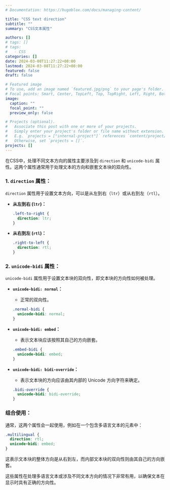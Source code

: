 ```yaml
---
# Documentation: https://hugoblox.com/docs/managing-content/

title: "CSS text direction"
subtitle: ""
summary: "CSS文本属性"

authors: []
# tags: []
# tags:
#   - CSS
categories: []
date: 2024-03-08T11:27:22+08:00
lastmod: 2024-03-08T11:27:22+08:00
featured: false
draft: false

# Featured image
# To use, add an image named `featured.jpg/png` to your page's folder.
# Focal points: Smart, Center, TopLeft, Top, TopRight, Left, Right, BottomLeft, Bottom, BottomRight.
image:
  caption: ""
  focal_point: ""
  preview_only: false

# Projects (optional).
#   Associate this post with one or more of your projects.
#   Simply enter your project's folder or file name without extension.
#   E.g. `projects = ["internal-project"]` references `content/project/deep-learning/index.md`.
#   Otherwise, set `projects = []`.
projects: []
---
```


在CSS中，处理不同文本方向的属性主要涉及到 `direction` 和 `unicode-bidi` 属性。这两个属性通常用于处理文本的方向和嵌套文本块的双向性。

### 1. `direction` 属性：

`direction` 属性用于设置文本方向，可以是从左到右（`ltr`）或从右到左（`rtl`）。

- **从左到右 (`ltr`)：**
  ```css
  .left-to-right {
    direction: ltr;
  }
  ```

- **从右到左 (`rtl`)：**
  ```css
  .right-to-left {
    direction: rtl;
  }
  ```

### 2. `unicode-bidi` 属性：

`unicode-bidi` 属性用于设置文本块的双向性，即文本块的方向性如何被处理。

- **`unicode-bidi: normal`：**
  - 正常的双向性。

  ```css
  .normal-bidi {
    unicode-bidi: normal;
  }
  ```

- **`unicode-bidi: embed`：**
  - 表示文本块应该按照其自己的方向嵌套。

  ```css
  .embed-bidi {
    unicode-bidi: embed;
  }
  ```

- **`unicode-bidi: bidi-override`：**
  - 表示文本块的方向应该由其内部的 Unicode 方向字符来确定。

  ```css
  .bidi-override {
    unicode-bidi: bidi-override;
  }
  ```

### 组合使用：

通常，这两个属性会一起使用，例如在一个包含多语言文本的元素中：

```css
.multilingual {
  direction: rtl;
  unicode-bidi: embed;
}
```

这表示文本块的整体方向是从右到左，而内部文本块的双向性则由其自己的方向嵌套。

这些属性在处理多语言文本或涉及不同文本方向的情况下非常有用，以确保文本在显示时具有正确的方向性。